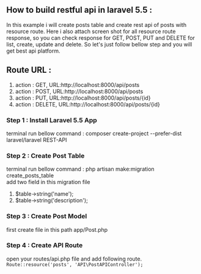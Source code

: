 ## How to build restful api in laravel 5.5 :

In this example i will create posts table and create rest api of posts with resource route. Here i also attach screen shot for all resource route response, so you can check response for GET, POST, PUT and DELETE for list, create, update and delete. So let's just follow bellow step and you will get best api platform.

## Route URL : 

  1) action : GET, URL:http://localhost:8000/api/posts 
  2) action : POST, URL:http://localhost:8000/api/posts
  3) action : PUT, URL:http://localhost:8000/api/posts/{id}
  5) action : DELETE, URL:http://localhost:8000/api/posts/{id}

### Step 1 : Install Laravel 5.5 App
 
  terminal run bellow command : composer create-project --prefer-dist laravel/laravel REST-API

### Step 2 : Create Post Table

  terminal run bellow command : php artisan make:migration create_posts_table  
  add two field in this migration file  
   1. $table->string('name');
   2. $table->string('description');
  
### Step 3 : Create Post Model
   first create file in this path app/Post.php
   
### Step 4 : Create API Route
   open your routes/api.php file and add following route.
    `Route::resource('posts', 'API\PostAPIController');`

